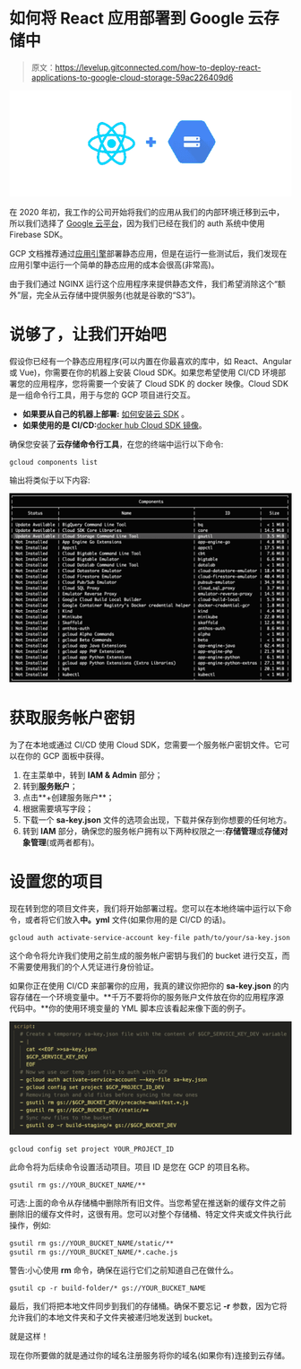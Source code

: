 # 如何将 React 应用部署到 Google 云存储中

> 原文：<https://levelup.gitconnected.com/how-to-deploy-react-applications-to-google-cloud-storage-59ac226409d6>

![](img/03c4b2b7d3abaa63cc53fe3c93842332.png)

在 2020 年初，我工作的公司开始将我们的应用从我们的内部环境迁移到云中，所以我们选择了 [Google 云平台](https://cloud.google.com/)，因为我们已经在我们的 auth 系统中使用 Firebase SDK。

GCP 文档推荐通过[应用引擎](https://cloud.google.com/appengine)部署静态应用，但是在运行一些测试后，我们发现在应用引擎中运行一个简单的静态应用的成本会很高(非常高)。

由于我们通过 NGINX 运行这个应用程序来提供静态文件，我们希望消除这个“额外”层，完全从云存储中提供服务(也就是谷歌的“S3”)。

# 说够了，让我们开始吧

假设你已经有一个静态应用程序(可以内置在你最喜欢的库中，如 React、Angular 或 Vue)，你需要在你的机器上安装 Cloud SDK。如果您希望使用 CI/CD 环境部署您的应用程序，您将需要一个安装了 Cloud SDK 的 docker 映像。Cloud SDK 是一组命令行工具，用于与您的 GCP 项目进行交互。

*   **如果要从自己的机器上部署:** [如何安装云 SDK](https://cloud.google.com/sdk/docs/downloads-interactive) 。
*   **如果使用的是 CI/CD:**[docker hub Cloud SDK 镜像](https://hub.docker.com/r/google/cloud-sdk/)。

确保您安装了**云存储命令行工具**，在您的终端中运行以下命令:

```
gcloud components list
```

输出将类似于以下内容:

![](img/7404d92fe0af36c279383c10b40ab48e.png)

# 获取服务帐户密钥

为了在本地或通过 CI/CD 使用 Cloud SDK，您需要一个服务帐户密钥文件。它可以在你的 GCP 面板中获得。

1.  在主菜单中，转到 **IAM & Admin** 部分；
2.  转到**服务账户**；
3.  点击**+创建服务账户**；
4.  根据需要填写字段；
5.  下载一个 **sa-key.json** 文件的选项会出现，下载并保存到你想要的任何地方。
6.  转到 **IAM** 部分，确保您的服务帐户拥有以下两种权限之一:**存储管理**或**存储对象管理**(或两者都有)。

# 设置您的项目

现在转到您的项目文件夹，我们将开始部署过程。您可以在本地终端中运行以下命令，或者将它们放入**中。yml** 文件(如果你用的是 CI/CD 的话)。

```
gcloud auth activate-service-account key-file path/to/your/sa-key.json
```

这个命令将允许我们使用之前生成的服务帐户密钥与我们的 bucket
进行交互，而不需要使用我们的个人凭证进行身份验证。

如果你正在使用 CI/CD 来部署你的应用，我真的建议你把你的 **sa-key.json** 的内容存储在一个环境变量中。**千万不要将你的服务账户文件放在你的应用程序源代码中。**你的使用环境变量的 YML 脚本应该看起来像下面的例子。

![](img/3e9f87b330770edc2681131fb3daaae8.png)

```
gcloud config set project YOUR_PROJECT_ID
```

此命令将为后续命令设置活动项目。项目 ID 是您在 GCP 的项目名称。

```
gsutil rm gs://YOUR_BUCKET_NAME/**
```

可选:上面的命令从存储桶中删除所有旧文件。当您希望在推送新的缓存文件之前删除旧的缓存文件时，这很有用。您可以对整个存储桶、特定文件夹或文件执行此操作，例如:

```
gsutil rm gs://YOUR_BUCKET_NAME/static/**
gsutil rm gs://YOUR_BUCKET_NAME/*.cache.js
```

警告:小心使用 **rm** 命令，确保在运行它们之前知道自己在做什么。

```
gsutil cp -r build-folder/* gs://YOUR_BUCKET_NAME
```

最后，我们将把本地文件同步到我们的存储桶。确保不要忘记 **-r** 参数，因为它将允许我们的本地文件夹和子文件夹被递归地发送到 bucket。

就是这样！

现在你所要做的就是通过你的域名注册服务将你的域名(如果你有)连接到云存储。